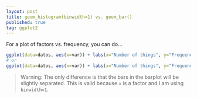 ```yaml
---
layout: post
title: geom_histogram(binwidth=1) vs. geom_bar()
published: true
tag: ggplot2
---
```


For a plot of factors vs. frequency, you can do...

```r
ggplot(data=datos, aes(x=var)) + labs(x="Number of things", y="Frequency") + geom_histogram(binwidth = 1)
# or
ggplot(data=datos, aes(x=var)) + labs(x="Number of things", y="Frequency") + geom_bar()
```

> Warning: The only difference is that the bars in the barplot will be slightly separated. This is valid because `x` is a factor and I am using `binwidth=1`.
